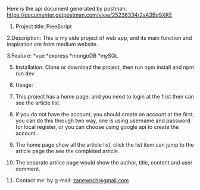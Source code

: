 Here is the api document generated by postman:
https://documenter.getpostman.com/view/25236334/2sA3Bq5XKE

1. Project title:
FreeScript

2.Description:
This is my side project of web app, and its main function and inspiration are from medium website.

3.Feature:
*vue
*express
*mongoDB
*mySQL


5. Installation:
Clone or download the project, then run npm install and npm run dev

6. Usage:
1. This project has a home page, and you need to login at the first then can see the article list.
2. if you do not have the account, you should create an account at the first, you can do this through two way, one is using username and password for local register, or you can choose using google api to create the account.
3. The home page show all the article list, click the list item can jump to the article page the see the completed article.
4. The separate artilce page would show the author, title, content and user comment.

6. Contact me:
by g-mail: zanewnch@gmail.com
